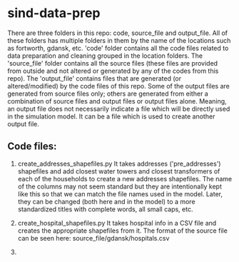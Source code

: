 # sind-data-prep

There are three folders in this repo: code, source_file and output_file. All of these folders has multiple folders in them by the name of the locations such as fortworth, gdansk, etc. 'code' folder contains all the code files related to data preparation and cleaning grouped in the location folders. The 'source_file' folder contains all the source files (these files are provided from outside and not altered or generated by any of the codes from this repo). The 'output_file' contains files that are generated (or altered/modified) by the code files of this repo. Some of the output files are generated from source files only; others are generated from either a combination of source files and output files or output files alone. Meaning, an output file does not necessarily indicate a file which will be directly used in the simulation model. It can be a file which is used to create another output file.

Code files:
-----------
1. create_addresses_shapefiles.py
It takes addresses ('pre_addresses') shapefiles and add closest water towers and closest transformers of each of the households to create a new addresses shapefiles. The name of the columns may not seem standard but they are intentionally kept like this so that we can match the file names used in the model. Later, they can be changed (both here and in the model) to a more standardized titles with complete words, all small caps, etc.

2. create_hospital_shapefiles.py
It takes hospital info in a CSV file and creates the appropriate shapefiles from it. The format of the source file can be seen here: source_file/gdansk/hospitals.csv

3. 
